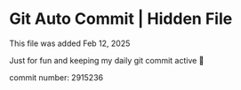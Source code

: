 # Git Auto Commit | Hidden File

This file was added Feb 12, 2025

Just for fun and keeping my daily git commit active 🤪

commit number: 2915236
